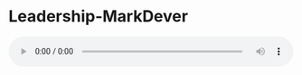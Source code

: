 # Leadership-MarkDever

<audio style="width: 100%;" preload="false" controls controlslist="nodownload"><source src="//cdn.wechat.edu.pl/audio/mp3/old/12298.mp3" type="audio/mpeg">Your browser does not support the audio element.</audio>


